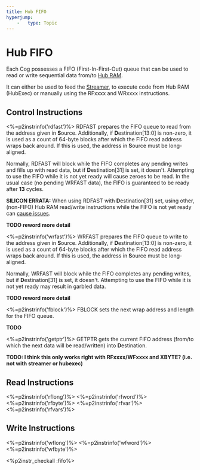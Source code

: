 ```yaml
---
title: Hub FIFO
hyperjump:
    -   type: Topic
---
```

# Hub FIFO

Each Cog possesses a FIFO (First-In-First-Out) queue that can be used to read or write sequential data from/to [Hub RAM](hubmem.html).

It can either be used to feed the [Streamer](streamer.html), to execute code from Hub RAM (HubExec) or manually using the RFxxxx and WRxxxx instructions.

## Control Instructions

<%=p2instrinfo('rdfast')%>
RDFAST prepares the FIFO queue to read from the address given in **S**ource. Additionally, if **D**estination[13:0] is non-zero, it is used as a count of 64-byte blocks after which the FIFO read address wraps back around. If this is used, the address in **S**ource must be long-aligned.

Normally, RDFAST will block while the FIFO completes any pending writes and fills up with read data, but if **D**estination[31] is set, it doesn't. Attempting to use the FIFO while it is not yet ready will cause zeroes to be read. In the usual case (no pending WRFAST data), the FIFO is guaranteed to be ready after **13** cycles.

**SILICON ERRATA:** When using RDFAST with **D**estination[31] set, using other, (non-FIFO) Hub RAM read/write instructions while the FIFO is not yet ready can [cause issues](errata.html#rdfast-startup-bug).

**TODO reword more detail**


<%=p2instrinfo('wrfast')%>
WRFAST prepares the FIFO queue to write to the address given in **S**ource. Additionally, if **D**estination[13:0] is non-zero, it is used as a count of 64-byte blocks after which the FIFO read address wraps back around. If this is used, the address in **S**ource must be long-aligned.

Normally, WRFAST will block while the FIFO completes any pending writes, but if **D**estination[31] is set, it doesn't. Attempting to use the FIFO while it is not yet ready may result in garbled data.

**TODO reword more detail**

<%=p2instrinfo('fblock')%>
FBLOCK sets the next wrap address and length for the FIFO queue.

**TODO**


<%=p2instrinfo('getptr')%>
GETPTR gets the current FIFO address (from/to which the next data will be read/written) into **D**estination.

**TODO: I think this only works right with RFxxxx/WFxxxx and XBYTE? (i.e. not with streamer or hubexec)**

## Read Instructions

<%=p2instrinfo('rflong')%>
<%=p2instrinfo('rfword')%>
<%=p2instrinfo('rfbyte')%>
<%=p2instrinfo('rfvar')%>
<%=p2instrinfo('rfvars')%>

## Write Instructions

<%=p2instrinfo('wflong')%>
<%=p2instrinfo('wfword')%>
<%=p2instrinfo('wfbyte')%>


<%p2instr_checkall :fifo%>